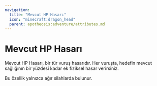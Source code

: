 ```yaml
---
navigation:
  title: "Mevcut HP Hasarı"
  icon: "minecraft:dragon_head"
  parent: apotheosis:adventure/attributes.md
---
```


# Mevcut HP Hasarı

<Color id="blue">Mevcut HP Hasarı</Color>, bir tür vuruş hasarıdır. Her vuruşta, hedefin mevcut sağlığının bir yüzdesi kadar ek fiziksel hasar verirsiniz.

Bu özellik yalnızca ağır silahlarda bulunur.


